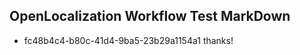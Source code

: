 ## OpenLocalization Workflow Test MarkDown
* fc48b4c4-b80c-41d4-9ba5-23b29a1154a1 thanks!

<!--HONumber=Jul16_HO3-->


